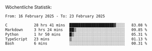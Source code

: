 
Wöchentliche Statistik:
<!--START_SECTION:waka-->

```txt
From: 16 February 2025 - To: 23 February 2025

C            28 hrs 41 mins  ████████████████████▓░░░░   83.08 %
Markdown     3 hrs 24 mins   ██▒░░░░░░░░░░░░░░░░░░░░░░   09.85 %
Python       1 hr 50 mins    █▒░░░░░░░░░░░░░░░░░░░░░░░   05.31 %
TypeScript   23 mins         ▒░░░░░░░░░░░░░░░░░░░░░░░░   01.13 %
Bash         6 mins          ░░░░░░░░░░░░░░░░░░░░░░░░░   00.31 %
```

<!--END_SECTION:waka-->
